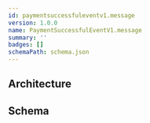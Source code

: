 ```yaml
---
id: paymentsuccessfuleventv1.message
version: 1.0.0
name: PaymentSuccessfulEventV1.message
summary: ''
badges: []
schemaPath: schema.json
---
```

## Architecture
<NodeGraph />


## Schema
<SchemaViewer file="schema.json" title="Message Schema" maxHeight="500" />
